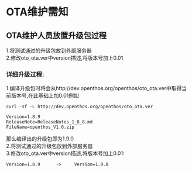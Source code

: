 # OTA维护需知
## OTA维护人员放置升级包过程
1.将测试通过的升级包放到外部服务器  
2.修改oto_ota.ver中version描述,将版本号加上0.01  

### 详细升级过程:
1.编译升级包时将会从http://dev.openthos.org/openthos/oto_ota.ver中取得当前版本号,在此基础上加0.01例如
```
curl -sf -L http://dev.openthos.org/openthos/oto_ota.ver

Version=1.8.9
ReleaseNote=ReleaseNotes_1_8_8.md
FileName=openthos_V1.0.zip
```
那么编译出的升级包即为1.9.0  
2.将测试通过的升级包放到外部服务器  
3.修改oto_ota.ver中version描述,将版本号加上0.01:
```
Version=1.8.9      ->     Version=1.9.0
```
